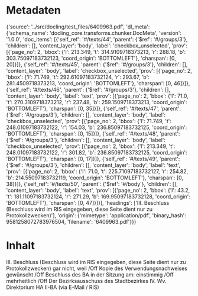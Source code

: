 # Metadaten
{'source': '../src/docling/test_files/6409963.pdf', 'dl_meta': {'schema_name': 'docling_core.transforms.chunker.DocMeta', 'version': '1.0.0', 'doc_items': [{'self_ref': '#/texts/44', 'parent': {'$ref': '#/groups/3'}, 'children': [], 'content_layer': 'body', 'label': 'checkbox_unselected', 'prov': [{'page_no': 2, 'bbox': {'l': 213.349, 't': 314.9109718373213, 'r': 288.18, 'b': 303.75097183732123, 'coord_origin': 'BOTTOMLEFT'}, 'charspan': [0, 20]}]}, {'self_ref': '#/texts/45', 'parent': {'$ref': '#/groups/3'}, 'children': [], 'content_layer': 'body', 'label': 'checkbox_unselected', 'prov': [{'page_no': 2, 'bbox': {'l': 71.749, 't': 292.61097183732124, 'r': 293.67, 'b': 281.4509718373213, 'coord_origin': 'BOTTOMLEFT'}, 'charspan': [0, 46]}]}, {'self_ref': '#/texts/46', 'parent': {'$ref': '#/groups/3'}, 'children': [], 'content_layer': 'body', 'label': 'text', 'prov': [{'page_no': 2, 'bbox': {'l': 71.0, 't': 270.3109718373212, 'r': 237.48, 'b': 259.1509718373213, 'coord_origin': 'BOTTOMLEFT'}, 'charspan': [0, 35]}]}, {'self_ref': '#/texts/47', 'parent': {'$ref': '#/groups/3'}, 'children': [], 'content_layer': 'body', 'label': 'checkbox_unselected', 'prov': [{'page_no': 2, 'bbox': {'l': 71.749, 't': 248.01097183732122, 'r': 154.03, 'b': 236.85097183732125, 'coord_origin': 'BOTTOMLEFT'}, 'charspan': [0, 15]}]}, {'self_ref': '#/texts/48', 'parent': {'$ref': '#/groups/3'}, 'children': [], 'content_layer': 'body', 'label': 'checkbox_unselected', 'prov': [{'page_no': 2, 'bbox': {'l': 213.349, 't': 248.01097183732122, 'r': 301.82, 'b': 236.85097183732125, 'coord_origin': 'BOTTOMLEFT'}, 'charspan': [0, 17]}]}, {'self_ref': '#/texts/49', 'parent': {'$ref': '#/groups/3'}, 'children': [], 'content_layer': 'body', 'label': 'text', 'prov': [{'page_no': 2, 'bbox': {'l': 71.0, 't': 225.71097183732127, 'r': 254.82, 'b': 214.55097183732119, 'coord_origin': 'BOTTOMLEFT'}, 'charspan': [0, 38]}]}, {'self_ref': '#/texts/50', 'parent': {'$ref': '#/body'}, 'children': [], 'content_layer': 'body', 'label': 'text', 'prov': [{'page_no': 2, 'bbox': {'l': 43.2, 't': 181.11097183732124, 'r': 271.29, 'b': 169.95097183732128, 'coord_origin': 'BOTTOMLEFT'}, 'charspan': [0, 47]}]}], 'headings': ['III. Beschluss (Beschluss wird im RIS eingegeben, diese Seite dient nur zu Protokollzwecken)'], 'origin': {'mimetype': 'application/pdf', 'binary_hash': 9581258072783976504, 'filename': '6409963.pdf'}}}

# Inhalt
III. Beschluss (Beschluss wird im RIS eingegeben, diese Seite dient nur zu Protokollzwecken)
gar nicht, weil /Off
Kopie des Verwendungsnachweises gewünscht /Off
Beschluss des BA in der Sitzung am:
einstimmig /Off
mehrheitlich /Off
Der Bezirksausschuss des Stadtbezirkes
IV. Wv. Direktorium HA II-BA (via E-Mail / RIS)